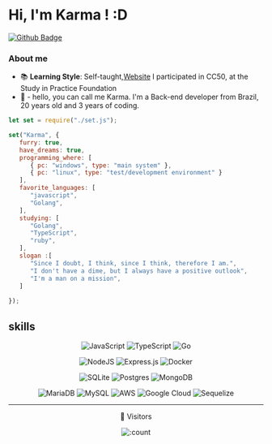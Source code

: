 
# Hi, I'm Karma ! :D

[![Github Badge](https://img.shields.io/badge/-Github-000?style=flat-square&logo=Github&logoColor=white&link=https://github.com/danzok)](https://github.com/ItKarma)

### About me

- 📚 **Learning Style**: Self-taught,[Website](https://edools-3-production.s3.amazonaws.com/org-6988/school-7227/certificates/enrollment-8166692/course-84414-xipci.pdf) I participated in CC50, at the Study in Practice Foundation
-  👤 - hello, you can call me Karma. I'm a Back-end developer from Brazil, 20 years old and 3 years of coding.

```js
let set = require("./set.js");

set("Karma", {
   furry: true,
   have_dreams: true,
   programming_where: [
      { pc: "windows", type: "main system" },
      { pc: "linux", type: "test/development environment" }
   ],
   favorite_languages: [
      "javascript",
      "Golang",
   ],
   studying: [
      "Golang",
      "TypeScript",
      "ruby",
   ],
   slogan :[
      "Since I doubt, I think, since I think, therefore I am.",
      "I don't have a dime, but I always have a positive outlook",
      "I'm a man on a mission",
   ]
   
});
```


## skills
<div align="center">

 <img alt="JavaScript" src="https://img.shields.io/badge/javascript%20-%23323330.svg?&style=for-the-badge&logo=javascript&logoColor=%23F7DF1E"/> ![TypeScript](https://img.shields.io/badge/typescript-%23007ACC.svg?style=for-the-badge&logo=typescript&logoColor=white)   ![Go](https://img.shields.io/badge/go-%2300ADD8.svg?style=for-the-badge&logo=go&logoColor=white)

<img alt="NodeJS" src="https://img.shields.io/badge/node.js%20-%2343853D.svg?&style=for-the-badge&logo=node.js&logoColor=white"/> ![Express.js](https://img.shields.io/badge/express.js-%23404d59.svg?style=for-the-badge&logo=express&logoColor=%2361DAFB) ![Docker](https://img.shields.io/badge/docker-%230db7ed.svg?style=for-the-badge&logo=docker&logoColor=white)

![SQLite](https://img.shields.io/badge/sqlite-%2307405e.svg?style=for-the-badge&logo=sqlite&logoColor=white)
![Postgres](https://img.shields.io/badge/postgres-%23316192.svg?style=for-the-badge&logo=postgresql&logoColor=white)
![MongoDB](https://img.shields.io/badge/MongoDB-%234ea94b.svg?style=for-the-badge&logo=mongodb&logoColor=white)

  ![MariaDB](https://img.shields.io/badge/MariaDB-003545?style=for-the-badge&logo=mariadb&logoColor=white)
  ![MySQL](https://img.shields.io/badge/mysql-4479A1.svg?style=for-the-badge&logo=mysql&logoColor=white)
  ![AWS](https://img.shields.io/badge/AWS-%23FF9900.svg?style=for-the-badge&logo=amazon-aws&logoColor=white)
  ![Google Cloud](https://img.shields.io/badge/GoogleCloud-%234285F4.svg?style=for-the-badge&logo=google-cloud&logoColor=white)
  ![Sequelize](https://img.shields.io/badge/Sequelize-52B0E7?style=for-the-badge&logo=Sequelize&logoColor=white)
  <div align="center" >
<hr></hr>
 👤 Visitors
<br>

![:count](https://count.getloli.com/get/@ItKarma?theme=rule10)

</div>
</div>

